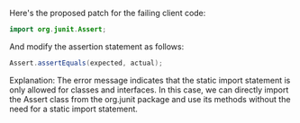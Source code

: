 Here's the proposed patch for the failing client code:
```java
import org.junit.Assert;
```
And modify the assertion statement as follows:
```java
Assert.assertEquals(expected, actual);
```
Explanation:
The error message indicates that the static import statement is only allowed for classes and interfaces. In this case, we can directly import the Assert class from the org.junit package and use its methods without the need for a static import statement.